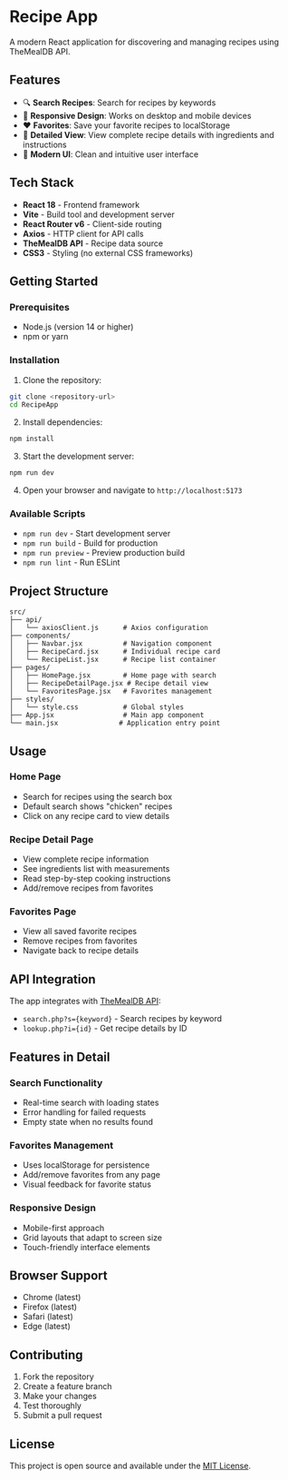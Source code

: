 # Recipe App

A modern React application for discovering and managing recipes using TheMealDB API.

## Features

- 🔍 **Search Recipes**: Search for recipes by keywords
- 📱 **Responsive Design**: Works on desktop and mobile devices
- ❤️ **Favorites**: Save your favorite recipes to localStorage
- 📖 **Detailed View**: View complete recipe details with ingredients and instructions
- 🎨 **Modern UI**: Clean and intuitive user interface

## Tech Stack

- **React 18** - Frontend framework
- **Vite** - Build tool and development server
- **React Router v6** - Client-side routing
- **Axios** - HTTP client for API calls
- **TheMealDB API** - Recipe data source
- **CSS3** - Styling (no external CSS frameworks)

## Getting Started

### Prerequisites

- Node.js (version 14 or higher)
- npm or yarn

### Installation

1. Clone the repository:
```bash
git clone <repository-url>
cd RecipeApp
```

2. Install dependencies:
```bash
npm install
```

3. Start the development server:
```bash
npm run dev
```

4. Open your browser and navigate to `http://localhost:5173`

### Available Scripts

- `npm run dev` - Start development server
- `npm run build` - Build for production
- `npm run preview` - Preview production build
- `npm run lint` - Run ESLint

## Project Structure

```
src/
├── api/
│   └── axiosClient.js      # Axios configuration
├── components/
│   ├── Navbar.jsx          # Navigation component
│   ├── RecipeCard.jsx      # Individual recipe card
│   └── RecipeList.jsx      # Recipe list container
├── pages/
│   ├── HomePage.jsx        # Home page with search
│   ├── RecipeDetailPage.jsx # Recipe detail view
│   └── FavoritesPage.jsx   # Favorites management
├── styles/
│   └── style.css           # Global styles
├── App.jsx                 # Main app component
└── main.jsx               # Application entry point
```

## Usage

### Home Page
- Search for recipes using the search box
- Default search shows "chicken" recipes
- Click on any recipe card to view details

### Recipe Detail Page
- View complete recipe information
- See ingredients list with measurements
- Read step-by-step cooking instructions
- Add/remove recipes from favorites

### Favorites Page
- View all saved favorite recipes
- Remove recipes from favorites
- Navigate back to recipe details

## API Integration

The app integrates with [TheMealDB API](https://www.themealdb.com/api.php):
- `search.php?s={keyword}` - Search recipes by keyword
- `lookup.php?i={id}` - Get recipe details by ID

## Features in Detail

### Search Functionality
- Real-time search with loading states
- Error handling for failed requests
- Empty state when no results found

### Favorites Management
- Uses localStorage for persistence
- Add/remove favorites from any page
- Visual feedback for favorite status

### Responsive Design
- Mobile-first approach
- Grid layouts that adapt to screen size
- Touch-friendly interface elements

## Browser Support

- Chrome (latest)
- Firefox (latest)
- Safari (latest)
- Edge (latest)

## Contributing

1. Fork the repository
2. Create a feature branch
3. Make your changes
4. Test thoroughly
5. Submit a pull request

## License

This project is open source and available under the [MIT License](LICENSE).